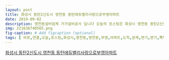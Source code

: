 ```yaml
---
layout: post
title: 화성시 동탄2신도시 영천동 동탄에듀밸리사랑으로부영아파트 
date: 2019-09-02
description: 영천동설비업체 가가설비공사 입니다 오늘의 포스팅은 화성시 영천동 동탄2신도시 부영아파트 아주 시원하게 내려가네요 지금까지 화성시 영천동 동탄2신도시 동탄에듀밸리사랑으로부영아파트 
img: 221636740565.png
fig-caption: # Add figcaption (optional)
tags: [ 바로,연결,오늘,포스팅,화성시,영천동,영천동,부영,아파트,도착,문제,변기,변기,뽁뽁이,해결,가가,설비,공사,해결,전용,장비,사용,변기,모습,동영상,확인,영천동,변기,아주,지금,화성시,영천동,신도시,에듀,밸리,사랑,부영,아파트,변기,현장,가가,설비,공사,에듀,밸리,사랑,부영,아파트,경기도,화성시,영천동 ]
---
```

[화성시 동탄2신도시 영천동 동탄에듀밸리사랑으로부영아파트 ](https://blog.naver.com/bagumiw?Redirect=Log&logNo=221636740565)